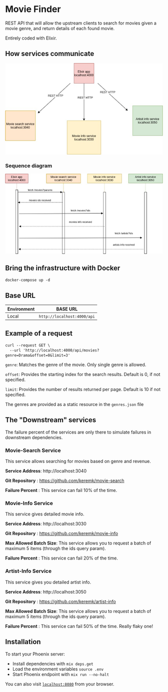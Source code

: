 # Movie Finder

REST API that will allow the upstream clients to search for movies given a movie genre, and return details of each found movie.

Entirely coded with Elixir.

## How services communicate

![](diagram.jpg)

### Sequence diagram

![](sequence_diagram.jpg)

## Bring the infrastructure with Docker

```
docker-compose up -d
```

## Base URL

| Environment | BASE URL                    |
| ----------- | --------------------------- |
| Local       | `http://localhost:4000/api` |

## Example of a request

```
curl --request GET \
  --url 'http://localhost:4000/api/movies?genre=Drama&offset=0&limit=3'
```

`genre`: Matches the genre of the movie. Only single genre is allowed.

`offset`: Provides the starting index for the search results. Default is 0, if not specified.

`limit`: Provides the number of results returned per page. Default is 10 if not specified.

The genres are provided as a static resource in the `genres.json` file

## The "Downstream" services
The failure percent of the services are only there to simulate failures in downstream dependencies.

### Movie-Search Service
This service allows searching for movies based on genre and revenue.

**Service Address**: http://localhost:3040

**Git Repository** : https://github.com/keremk/movie-search

**Failure Percent** : This service can fail 10% of the time.

### Movie-Info Service
This service gives detailed movie info.

****Service Address****: http://localhost:3030

****Git Repository**** : https://github.com/keremk/movie-info

****Max Allowed Batch Size****: This service allows you to request a batch of maximum 5 items (through the ids query param).

****Failure Percent**** : This service can fail 20% of the time.

### Artist-Info Service
This service gives you detailed artist info.

**Service Address**: http://localhost:3050

**Git Repository** : https://github.com/keremk/artist-info

**Max Allowed Batch Size**: This service allows you to request a batch of maximum 5 items (through the ids query param).

**Failure Percent** : This service can fail 50% of the time. Really flaky one!



## Installation

To start your Phoenix server:

- Install dependencies with `mix deps.get`
- Load the environment variables `source .env`
- Start Phoenix endpoint with `mix run --no-halt`

You can also visit [`localhost:8080`](http://localhost:8080) from your browser.
